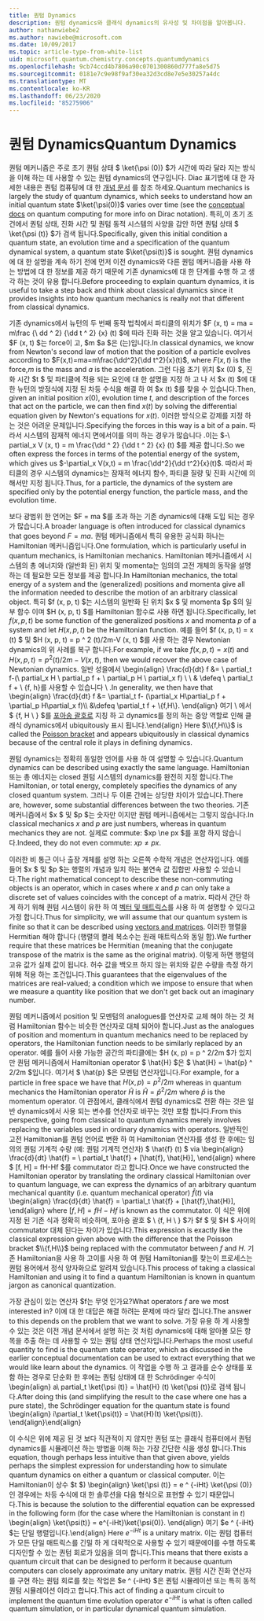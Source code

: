 ```yaml
---
title: 퀀텀 Dynamics
description: 퀀텀 dynamics와 클래식 dynamics의 유사성 및 차이점을 알아봅니다.
author: nathanwiebe2
ms.author: nawiebe@microsoft.com
ms.date: 10/09/2017
ms.topic: article-type-from-white-list
uid: microsoft.quantum.chemistry.concepts.quantumdynamics
ms.openlocfilehash: 9cb74ccd4b7806a90c0701300860d777fa8e5d75
ms.sourcegitcommit: 0181e7c9e98f9af30ea32d3cd8e7e5e30257a4dc
ms.translationtype: MT
ms.contentlocale: ko-KR
ms.lasthandoff: 06/23/2020
ms.locfileid: "85275906"
---
```

# <a name="quantum-dynamics"></a><span data-ttu-id="8d1a3-103">퀀텀 Dynamics</span><span class="sxs-lookup"><span data-stu-id="8d1a3-103">Quantum Dynamics</span></span>

<span data-ttu-id="8d1a3-104">퀀텀 메커니즘은 주로 초기 퀀텀 상태 $ \ket{\psi (0)} $가 시간에 따라 달라 지는 방식을 이해 하는 데 사용할 수 있는 퀀텀 dynamics의 연구입니다. Diac 표기법에 대 한 자세한 내용은 퀀텀 컴퓨팅에 대 한 [개념 문서](xref:microsoft.quantum.concepts.dirac) 를 참조 하세요.</span><span class="sxs-lookup"><span data-stu-id="8d1a3-104">Quantum mechanics is largely the study of quantum dynamics, which seeks to understand how an initial quantum state $\ket{\psi(0)}$ varies over time (see the [conceptual docs](xref:microsoft.quantum.concepts.dirac) on quantum computing for more info on Dirac notation).</span></span>
<span data-ttu-id="8d1a3-105">특히,이 초기 조건에서 퀀텀 상태, 진화 시간 및 퀀텀 동적 시스템의 사양을 감안 하면 퀀텀 상태 $ \ket{\psi (t)} $가 검색 됩니다.</span><span class="sxs-lookup"><span data-stu-id="8d1a3-105">Specifically, given this initial condition a quantum state, an evolution time and a specification of the quantum dynamical system, a quantum state $\ket{\psi(t)}$ is sought.</span></span>
<span data-ttu-id="8d1a3-106">퀀텀 dynamics에 대 한 설명을 계속 하기 전에 먼저 이전 dynamics와 다른 퀀텀 메커니즘을 사용 하는 방법에 대 한 정보를 제공 하기 때문에 기존 dynamics에 대 한 단계를 수행 하 고 생각 하는 것이 유용 합니다.</span><span class="sxs-lookup"><span data-stu-id="8d1a3-106">Before proceeding to explain quantum dynamics, it is useful to take a step back and think about classical dynamics since it provides insights into how quantum mechanics is really not that different from classical dynamics.</span></span>

<span data-ttu-id="8d1a3-107">기존 dynamics에서 뉴턴의 두 번째 동작 법칙에서 파티클의 위치가 $F (x, t) = ma = m\frac {\ dd ^ 2} {\dd t ^ 2} {x} (t) $에 따라 진화 하는 것을 알고 있습니다. 여기서 $F (x, t) $는 force이 고, $m $a $은 (는)입니다.</span><span class="sxs-lookup"><span data-stu-id="8d1a3-107">In classical dynamics, we know from Newton's second law of motion that the position of a particle evolves according to $F(x,t)=ma=m\frac{\dd^2}{\dd t^2}{x}(t)$, where $F(x,t)$ is the force,$m$ is the mass and $a$ is the acceleration.</span></span>
<span data-ttu-id="8d1a3-108">그런 다음 초기 위치 $x (0) $, 진화 시간 $t $ 및 파티클에 적용 되는 요인에 대 한 설명을 지정 하 고 나 서 $x (t) $에 대 한 뉴턴의 방정식에 지정 된 차등 수식을 해결 하 여 $x (t) $를 찾을 수 있습니다.</span><span class="sxs-lookup"><span data-stu-id="8d1a3-108">Then, given an initial position $x(0)$, evolution time $t$, and description of the forces that act on the particle, we can then find $x(t)$ by solving the differential equation given by Newton's equations for $x(t)$.</span></span>
<span data-ttu-id="8d1a3-109">이러한 방식으로 강제를 지정 하는 것은 어려운 문제입니다.</span><span class="sxs-lookup"><span data-stu-id="8d1a3-109">Specifying the forces in this way is a bit of a pain.</span></span>
<span data-ttu-id="8d1a3-110">따라서 시스템의 잠재적 에너지 면에서이를 의미 하는 경우가 많습니다 .이는 $-\ partial_x V (x, t) = m \frac{\dd ^ 2} {\dd t ^ 2} {x} (t) $를 제공 합니다.</span><span class="sxs-lookup"><span data-stu-id="8d1a3-110">So we often express the forces in terms of the potential energy of the system, which gives us $-\partial_x V(x,t) = m \frac{\dd^2}{\dd t^2}{x}(t)$.</span></span>
<span data-ttu-id="8d1a3-111">따라서 파티클의 경우 시스템의 dynamics는 잠재적 에너지 함수, 파티클 질량 및 진화 시간에 의해서만 지정 됩니다.</span><span class="sxs-lookup"><span data-stu-id="8d1a3-111">Thus, for a particle, the dynamics of the system are specified only by the potential energy function, the particle mass, and the evolution time.</span></span>

<span data-ttu-id="8d1a3-112">보다 광범위 한 언어는 $F = ma $를 초과 하는 기존 dynamics에 대해 도입 되는 경우가 많습니다.</span><span class="sxs-lookup"><span data-stu-id="8d1a3-112">A broader language is often introduced for classical dynamics that goes beyond $F=ma$.</span></span>
<span data-ttu-id="8d1a3-113">퀀텀 메커니즘에서 특히 유용한 공식화 하나는 Hamiltonian 메커니즘입니다.</span><span class="sxs-lookup"><span data-stu-id="8d1a3-113">One formulation, which is particularly useful in quantum mechanics, is Hamiltonian mechanics.</span></span>
<span data-ttu-id="8d1a3-114">Hamiltonian 메커니즘에서 시스템의 총 에너지와 (일반화 된) 위치 및 momenta는 임의의 고전 개체의 동작을 설명 하는 데 필요한 모든 정보를 제공 합니다.</span><span class="sxs-lookup"><span data-stu-id="8d1a3-114">In Hamiltonian mechanics, the total energy of a system and the (generalized) positions and momenta give all the information needed to describe the motion of an arbitrary classical object.</span></span>
<span data-ttu-id="8d1a3-115">특히 $f (x, p, t) $는 시스템의 일반화 된 위치 $x $ 및 momenta $p $의 일부 함수 이며 $H (x, p, t) $를 Hamiltonian 함수로 사용 하면 됩니다.</span><span class="sxs-lookup"><span data-stu-id="8d1a3-115">Specifically, let $f(x,p,t)$ be some function of the generalized positions $x$ and momenta $p$ of a system and let $H(x,p,t)$ be the Hamiltonian function.</span></span>
<span data-ttu-id="8d1a3-116">예를 들어 $f (x, p, t) = x (t) $ 및 $H (x, p, t) = p ^ 2 (t)/2m-V (x, t) $를 사용 하는 경우 Newtonian dynamics의 위 사례를 복구 합니다.</span><span class="sxs-lookup"><span data-stu-id="8d1a3-116">For example, if we take $f(x,p,t)= x(t)$ and $H(x,p,t)=p^2(t)/2m - V(x,t)$, then we would recover the above case of Newtonian dynamics.</span></span>
<span data-ttu-id="8d1a3-117">일반 성을에서 \begin{align} \frac{d}{dt} f &= \ partial_t f-(\ partial_x H \ partial_p f + \ partial_p H \ partial_x f) \\ \\ & \defeq \ partial_t f + \\ {f, h}를 사용할 수 있습니다 \\ .</span><span class="sxs-lookup"><span data-stu-id="8d1a3-117">In generality, we then have that \begin{align} \frac{d}{dt} f &= \partial_t f- (\partial_x H\partial_p f + \partial_p H\partial_x f)\\\\ &\defeq \partial_t f + \\{f,H\\}.</span></span>
<span data-ttu-id="8d1a3-118">\end{align} 여기 \\ 에서 $ {f, H \\ } $를 [포아송 괄호로](https://en.wikipedia.org/wiki/Poisson_bracket) 지칭 하 고 dynamics를 정의 하는 중앙 역할로 인해 클래식 dynamics에서 ubiquitously 표시 됩니다.</span><span class="sxs-lookup"><span data-stu-id="8d1a3-118">\end{align} Here $\\{f,H\\}$ is called the [Poisson bracket](https://en.wikipedia.org/wiki/Poisson_bracket) and appears ubiquitously in classical dynamics because of the central role it plays in defining dynamics.</span></span>

<span data-ttu-id="8d1a3-119">퀀텀 dynamics는 정확히 동일한 언어를 사용 하 여 설명할 수 있습니다.</span><span class="sxs-lookup"><span data-stu-id="8d1a3-119">Quantum dynamics can be described using exactly the same language.</span></span>
<span data-ttu-id="8d1a3-120">Hamiltonian 또는 총 에너지는 closed 퀀텀 시스템의 dynamics를 완전히 지정 합니다.</span><span class="sxs-lookup"><span data-stu-id="8d1a3-120">The Hamiltonian, or total energy, completely specifies the dynamics of any closed quantum system.</span></span>
<span data-ttu-id="8d1a3-121">그러나 두 이론 간에는 상당한 차이가 있습니다.</span><span class="sxs-lookup"><span data-stu-id="8d1a3-121">There are, however, some substantial differences between the two theories.</span></span>
<span data-ttu-id="8d1a3-122">기존 메커니즘에서 $x $ 및 $p $는 숫자만 이지만 퀀텀 메커니즘에서는 그렇지 않습니다.</span><span class="sxs-lookup"><span data-stu-id="8d1a3-122">In classical mechanics $x$ and $p$ are just numbers, whereas in quantum mechanics they are not.</span></span>
<span data-ttu-id="8d1a3-123">실제로 commute: $xp \ne px $를 포함 하지 않습니다.</span><span class="sxs-lookup"><span data-stu-id="8d1a3-123">Indeed, they do not even commute: $xp \ne px$.</span></span>

<span data-ttu-id="8d1a3-124">이러한 비 통근 이나 출장 개체를 설명 하는 오른쪽 수학적 개념은 연산자입니다. 예를 들어 $x $ 및 $p $는 행렬의 개념과 일치 하는 불연속 값 집합만 사용할 수 있습니다.</span><span class="sxs-lookup"><span data-stu-id="8d1a3-124">The right mathematical concept to describe these non-commuting objects is an operator, which in cases where $x$ and $p$ can only take a discrete set of values coincides with the concept of a matrix.</span></span>
<span data-ttu-id="8d1a3-125">따라서 간단 하 게 하기 위해 퀀텀 시스템이 유한 하 여 [벡터 및 매트릭스](xref:microsoft.quantum.concepts.vectors)를 사용 하 여 설명할 수 있다고 가정 합니다.</span><span class="sxs-lookup"><span data-stu-id="8d1a3-125">Thus for simplicity, we will assume that our quantum system is finite so that it can be described using [vectors and matrices](xref:microsoft.quantum.concepts.vectors).</span></span>
<span data-ttu-id="8d1a3-126">이러한 행렬을 Hermitian 해야 합니다 (행렬의 켤레 복소수는 원래 매트릭스와 동일 함).</span><span class="sxs-lookup"><span data-stu-id="8d1a3-126">We further require that these matrices be Hermitian (meaning that the conjugate transpose of the matrix is the same as the original matrix).</span></span>
<span data-ttu-id="8d1a3-127">이렇게 하면 행렬의 고유 값가 실제 값이 됩니다. 허수 값을 백오프 하지 않는 위치와 같은 수량을 측정 하기 위해 적용 하는 조건입니다.</span><span class="sxs-lookup"><span data-stu-id="8d1a3-127">This guarantees that the eigenvalues of the matrices are real-valued; a condition which we impose to ensure that when we measure a quantity like position that we don't get back out an imaginary number.</span></span>

<span data-ttu-id="8d1a3-128">퀀텀 메커니즘에서 position 및 모멘텀의 analogues를 연산자로 교체 해야 하는 것 처럼 Hamiltonian 함수는 비슷한 연산자로 대체 되어야 합니다.</span><span class="sxs-lookup"><span data-stu-id="8d1a3-128">Just as the analogues of position and momentum in quantum mechanics need to be replaced by operators, the Hamiltonian function needs to be similarly replaced by an operator.</span></span>
<span data-ttu-id="8d1a3-129">예를 들어 사용 가능한 공간의 파티클에는 $H (x, p) = p ^ 2/2m $가 있지만 퀀텀 메커니즘에서 Hamiltonian operator $ \hat{H} $은 $ \hat{H} = \hat{p} ^ 2/2m $입니다. 여기서 $ \hat{p} $은 모멘텀 연산자입니다.</span><span class="sxs-lookup"><span data-stu-id="8d1a3-129">For example, for a particle in free space we have that $H(x,p) = p^2/2m$ whereas in quantum mechanics the Hamiltonian operator $\hat{H}$ is $\hat{H}= \hat{p}^2/2m$ where $\hat{p}$ is the momentum operator.</span></span>
<span data-ttu-id="8d1a3-130">이 관점에서, 클래식에서 퀀텀 dynamics로 전환 하는 것은 일반 dynamics에서 사용 되는 변수를 연산자로 바꾸는 것만 포함 합니다.</span><span class="sxs-lookup"><span data-stu-id="8d1a3-130">From this perspective, going from classical to quantum dynamics merely involves replacing the variables used in ordinary dynamics with operators.</span></span>
<span data-ttu-id="8d1a3-131">일반적인 고전 Hamiltonian를 퀀텀 언어로 변환 하 여 Hamiltonian 연산자를 생성 한 후에는 임의의 퀀텀 기계적 수량 (예: 퀀텀 기계적 연산자) $ \hat{f} (t) $ via \begin{align} \frac{d}{dt} \hat{f} = \ partial_t \hat{f} + [\hat{f}, \hat{H}], \end{align} where $ [f, H] = fH-Hf $를 commutator 라고 합니다.</span><span class="sxs-lookup"><span data-stu-id="8d1a3-131">Once we have constructed the Hamiltonian operator by translating the ordinary classical Hamiltonian over to quantum language, we can express the dynamics of an arbitrary quantum mechanical quantity (i.e. quantum mechanical operator) $\hat{f}(t)$ via \begin{align} \frac{d}{dt} \hat{f} = \partial_t \hat{f} + [\hat{f},\hat{H}], \end{align} where $[f,H] = fH -Hf$ is known as the commutator.</span></span>
<span data-ttu-id="8d1a3-132">이 식은 위에 지정 된 기존 식과 정확히 비슷하며, 포아송 괄호 $ \\ {f, H \\ } $가 $f $ 및 $H $ 사이의 commutator 대체 된다는 차이가 있습니다.</span><span class="sxs-lookup"><span data-stu-id="8d1a3-132">This expression is exactly like the classical expression given above with the difference that the Poisson bracket $\\{f,H\\}$ being replaced with the commutator between $f$ and $H$.</span></span>
<span data-ttu-id="8d1a3-133">기존 Hamiltonian을 사용 하 고이를 사용 하 여 퀀텀 Hamiltonian를 찾는이 프로세스는 퀀텀 용어에서 정식 양자화으로 알려져 있습니다.</span><span class="sxs-lookup"><span data-stu-id="8d1a3-133">This process of taking a classical Hamiltonian and using it to find a quantum Hamiltonian is known in quantum jargon as canonical quantization.</span></span>

<span data-ttu-id="8d1a3-134">가장 관심이 있는 연산자 $f는 무엇 인가요?</span><span class="sxs-lookup"><span data-stu-id="8d1a3-134">What operators $f$ are we most interested in?</span></span>  <span data-ttu-id="8d1a3-135">이에 대 한 대답은 해결 하려는 문제에 따라 달라 집니다.</span><span class="sxs-lookup"><span data-stu-id="8d1a3-135">The answer to this depends on the problem that we want to solve.</span></span>
<span data-ttu-id="8d1a3-136">가장 유용 하 게 사용할 수 있는 것은 이전 개념 문서에서 설명 하는 것 처럼 dynamics에 대해 알아볼 모든 항목을 추출 하는 데 사용할 수 있는 퀀텀 상태 연산자입니다.</span><span class="sxs-lookup"><span data-stu-id="8d1a3-136">Perhaps the most useful quantity to find is the quantum state operator, which as discussed in the earlier conceptual documentation can be used to extract everything that we would like learn about the dynamics.</span></span>
<span data-ttu-id="8d1a3-137">이 작업을 수행 하 고 결과를 순수 상태를 포함 하는 경우로 단순화 한 후에는 퀀텀 상태에 대 한 Schrödinger 수식이 \begin{align} a\ partial_t \ket{\psi (t)} = \hat{H} (t) \ket{\psi (t)}로 검색 됩니다.</span><span class="sxs-lookup"><span data-stu-id="8d1a3-137">After doing this (and simplifying the result to the case where one has a pure state), the Schrödinger equation for the quantum state is found \begin{align} i\partial_t \ket{\psi(t)} = \hat{H}(t) \ket{\psi(t)}.</span></span>
<span data-ttu-id="8d1a3-138">\end{align}</span><span class="sxs-lookup"><span data-stu-id="8d1a3-138">\end{align}</span></span>

<span data-ttu-id="8d1a3-139">이 수식은 위에 제공 된 것 보다 직관적이 지 않지만 퀀텀 또는 클래식 컴퓨터에서 퀀텀 dynamics를 시뮬레이션 하는 방법을 이해 하는 가장 간단한 식을 생성 합니다.</span><span class="sxs-lookup"><span data-stu-id="8d1a3-139">This equation, though perhaps less intuitive than that given above, yields perhaps the simplest expression for understanding how to simulate quantum dynamics on either a quantum or classical computer.</span></span>
<span data-ttu-id="8d1a3-140">이는 Hamiltonian이 상수 $t $) \begin{align} \ket{\psi (t)} = e ^ {-iHt} \ket{\psi (0)} 인 경우에는 차등 수식에 대 한 솔루션을 다음 형식으로 표현할 수 있기 때문입니다.</span><span class="sxs-lookup"><span data-stu-id="8d1a3-140">This is because the solution to the differential equation can be expressed in the following form (for the case where the Hamiltonian is constant in $t$) \begin{align} \ket{\psi(t)} = e^{-iHt}\ket{\psi(0)}.</span></span>
<span data-ttu-id="8d1a3-141">\end{align} 여기 $e ^ {-iHt} $는 단일 행렬입니다.</span><span class="sxs-lookup"><span data-stu-id="8d1a3-141">\end{align} Here $e^{-iHt}$ is a unitary matrix.</span></span>
<span data-ttu-id="8d1a3-142">이는 퀀텀 컴퓨터가 모든 단일 매트릭스를 긴밀 하 게 대략적으로 사용할 수 있기 때문에이를 수행 하도록 디자인할 수 있는 퀀텀 회로가 있음을 의미 합니다.</span><span class="sxs-lookup"><span data-stu-id="8d1a3-142">This means that there exists a quantum circuit that can be designed to perform it because quantum computers can closely approximate any unitary matrix.</span></span>
<span data-ttu-id="8d1a3-143">퀀텀 시간 진화 연산자를 구현 하는 퀀텀 회로를 찾는 작업은 $e ^ {-iHt} $은 퀀텀 시뮬레이션 또는 특히 동적 퀀텀 시뮬레이션 이라고 합니다.</span><span class="sxs-lookup"><span data-stu-id="8d1a3-143">This act of finding a quantum circuit to implement the quantum time evolution operator $e^{-iHt}$ is what is often called quantum simulation, or in particular dynamical quantum simulation.</span></span>

